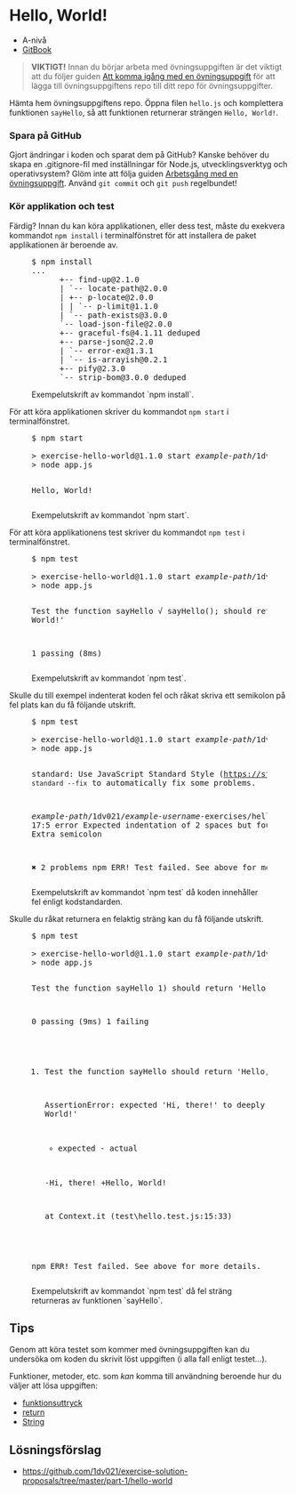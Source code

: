 # Hello, World!

- A-nivå
- [GitBook](https://coursepress.gitbooks.io/1dv021/content/ovningsuppgifter/del1/hello-world/)

> __VIKTIGT!__ Innan du börjar arbeta med övningsuppgiften är det viktigt att du följer guiden [Att komma igång med en övningsuppgift](https://coursepress.gitbooks.io/1dv021/content/guider/att-komma-igang-med-en-ovningsuppgift/) för att lägga till övningsuppgiftens repo till ditt repo för övningsuppgifter.

Hämta hem övningsuppgiftens repo. Öppna filen `hello.js` och komplettera funktionen `sayHello`, så att funktionen returnerar strängen `Hello, World!`.

### Spara på GitHub

Gjort ändringar i koden och sparat dem på GitHub? Kanske behöver du skapa en .gitignore-fil med inställningar för Node.js, utvecklingsverktyg och operativsystem? Glöm inte att följa guiden [Arbetsgång med en övningsuppgift](https://coursepress.gitbooks.io/1dv021/content/guider/arbetsgang-med-en-ovningsuppgift/). Använd `git commit` och `git push` regelbundet!

### Kör applikation och test
Färdig? Innan du kan köra applikationen, eller dess test, måste du exekvera kommandot `npm install` i terminalfönstret för att installera de paket applikationen är beroende av.

<figure>
<pre class="command-line">
$ npm install
<span class="output">...
      +-- find-up@2.1.0
      | `-- locate-path@2.0.0
      | +-- p-locate@2.0.0
      | | `-- p-limit@1.1.0
      | `-- path-exists@3.0.0
      `-- load-json-file@2.0.0
      +-- graceful-fs@4.1.11 deduped
      +-- parse-json@2.2.0
      | `-- error-ex@1.3.1
      | `-- is-arrayish@0.2.1
      +-- pify@2.3.0
      `-- strip-bom@3.0.0 deduped</span>
</pre>
<figcaption>Exempelutskrift av kommandot `npm install`.</figcaption>
</figure>

För att köra applikationen skriver du kommandot `npm start` i terminalfönstret.

<figure>
<pre class="command-line">
$ npm start
<span class="output">
&gt; exercise-hello-world@1.1.0 start <em>example-path</em>/1dv021/<em>example-username</em>-exercises/hello-world
&gt; node app.js
 
Hello, World!</span></pre>
<figcaption>Exempelutskrift av kommandot `npm start`.</figcaption>
</figure>

För att köra applikationens test skriver du kommandot `npm test` i terminalfönstret.

<figure>
<pre class="command-line">
$ npm test
<span class="output">
&gt; exercise-hello-world@1.1.0 start <em>example-path</em>/1dv021/<em>example-username</em>-exercises/hello-world
&gt; node app.js

Test the function sayHello
√ sayHello(); should return 'Hello, World!'

1 passing (8ms)</span>
</pre>
<figcaption>Exempelutskrift av kommandot `npm test`.</figcaption>
</figure>

Skulle du till exempel indenterat koden fel och råkat skriva ett semikolon på fel plats kan du få följande utskrift.

<figure>
<pre class="command-line">
$ npm test
<span class="output">
&gt; exercise-hello-world@1.1.0 start <em>example-path</em>/1dv021/<em>example-username</em>-exercises/hello-world
&gt; node app.js

  standard: Use JavaScript Standard Style (https://standardjs.com)
  standard: Run `standard --fix` to automatically fix some problems.

<em>example-path</em>/1dv021/<em>example-username</em>-exercises/hello-world/src/hello.js
17:5 error Expected indentation of 2 spaces but found 4
17:27 error Extra semicolon

✖ 2 problems
npm ERR! Test failed. See above for more details.</span>
</pre>
<figcaption>Exempelutskrift av kommandot `npm test` då koden innehåller fel enligt kodstandarden.</figcaption>
</figure>

Skulle du råkat returnera en felaktig sträng kan du få följande utskrift.

<figure>
<pre class="command-line">
$ npm test
<span class="output">
&gt; exercise-hello-world@1.1.0 start <em>example-path</em>/1dv021/<em>example-username</em>-exercises/hello-world
&gt; node app.js

  Test the function sayHello
    1) should return 'Hello, World!'

  0 passing (9ms)
  1 failing

  1) Test the function sayHello should return 'Hello, World!':

      AssertionError: expected 'Hi, there!' to deeply equal 'Hello, World!'
      + expected - actual

      -Hi, there!
      +Hello, World!

      at Context.it (test\hello.test.js:15:33)

npm ERR! Test failed. See above for more details.</span>
</pre>
<figcaption>Exempelutskrift av kommandot `npm test` då fel sträng returneras av funktionen `sayHello`.</figcaption>
</figure>

## Tips

Genom att köra testet som kommer med övningsuppgiften kan du undersöka om koden du skrivit löst uppgiften (i alla fall enligt testet...).

Funktioner, metoder, etc. som _kan_ komma till användning beroende hur du väljer att lösa uppgiften:

- [funktionsuttryck](https://developer.mozilla.org/en-US/docs/Web/JavaScript/Reference/Operators/function)
- [return](https://developer.mozilla.org/en-US/docs/Web/JavaScript/Reference/Statements/return)
- [String](https://developer.mozilla.org/en-US/docs/Web/JavaScript/Reference/Global_Objects/String)

## Lösningsförslag

- https://github.com/1dv021/exercise-solution-proposals/tree/master/part-1/hello-world
